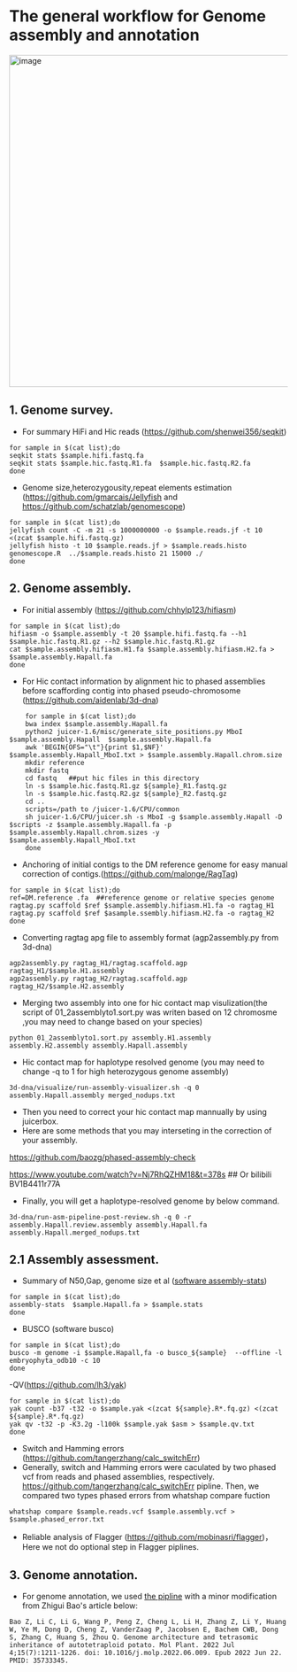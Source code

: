 # The general workflow for Genome assembly and annotation
<img width="600" alt="image" src="https://github.com/Chenglin20170390/Haplotype-diversity/assets/33062118/56ce3e4c-4ddc-4e00-894c-5a354d7489dd">

## 1. Genome survey.

- For summary HiFi and Hic reads (https://github.com/shenwei356/seqkit)
```
for sample in $(cat list);do
seqkit stats $sample.hifi.fastq.fa
seqkit stats $sample.hic.fastq.R1.fa  $sample.hic.fastq.R2.fa
done
```
- Genome size,heterozygousity,repeat elements estimation (https://github.com/gmarcais/Jellyfish and https://github.com/schatzlab/genomescope)

```
for sample in $(cat list);do
jellyfish count -C -m 21 -s 1000000000 -o $sample.reads.jf -t 10 <(zcat $sample.hifi.fastq.gz) 
jellyfish histo -t 10 $sample.reads.jf > $sample.reads.histo
genomescope.R  ../$sample.reads.histo 21 15000 ./
done
```

## 2. Genome assembly.

- For initial assembly (https://github.com/chhylp123/hifiasm)
```
for sample in $(cat list);do
hifiasm -o $sample.assembly -t 20 $sample.hifi.fastq.fa --h1 $sample.hic.fastq.R1.gz --h2 $sample.hic.fastq.R1.gz
cat $sample.assembly.hifiasm.H1.fa $sample.assembly.hifiasm.H2.fa > $sample.assembly.Hapall.fa
done
```
- For Hic contact information by alignment hic to phased assemblies before scaffording contig into phased pseudo-chromosome (https://github.com/aidenlab/3d-dna)
```
    for sample in $(cat list);do
    bwa index $sample.assembly.Hapall.fa
    python2 juicer-1.6/misc/generate_site_positions.py MboI $sample.assembly.Hapall  $sample.assembly.Hapall.fa
    awk 'BEGIN{OFS="\t"}{print $1,$NF}' $sample.assembly.Hapall_MboI.txt > $sample.assembly.Hapall.chrom.size
    mkdir reference
    mkdir fastq 
    cd fastq   ##put hic files in this directory
    ln -s $sample.hic.fastq.R1.gz ${sample}_R1.fastq.gz
    ln -s $sample.hic.fastq.R2.gz ${sample}_R2.fastq.gz
    cd ..
    scripts=/path to /juicer-1.6/CPU/common
    sh juicer-1.6/CPU/juicer.sh -s MboI -g $sample.assembly.Hapall -D $scripts -z $sample.assembly.Hapall.fa -p $sample.assembly.Hapall.chrom.sizes -y $sample.assembly.Hapall_MboI.txt
    done
```
- Anchoring of initial contigs to the DM reference genome for easy manual correction of contigs.(https://github.com/malonge/RagTag)
```
for sample in $(cat list);do
ref=DM.reference .fa  ##reference genome or relative species genome
ragtag.py scaffold $ref $sample.assembly.hifiasm.H1.fa -o ragtag_H1
ragtag.py scaffold $ref $asample.ssembly.hifiasm.H2.fa -o ragtag_H2
done
```
- Converting ragtag apg file to assembly format (agp2assembly.py from 3d-dna)
```
agp2assembly.py ragtag_H1/ragtag.scaffold.agp  ragtag_H1/$sample.H1.assembly
agp2assembly.py ragtag_H2/ragtag.scaffold.agp  ragtag_H2/$sample.H2.assembly
```
- Merging two assembly into one for hic contact map visulization(the script of 01_2assemblyto1.sort.py was writen based on 12 chromosme ,you may 
need to change based on your species)
```
python 01_2assemblyto1.sort.py assembly.H1.assembly assembly.H2.assembly assembly.Hapall.assembly
```

- Hic contact map for haplotype resolved genome (you may need to change -q to 1 for high heterozygous genome assembly)
```
3d-dna/visualize/run-assembly-visualizer.sh -q 0 assembly.Hapall.assembly merged_nodups.txt
```

- Then you  need to correct your hic contact map mannually by using juicerbox.
- Here are some methods that you may interseting in the correction of your assembly.


https://github.com/baozg/phased-assembly-check

https://www.youtube.com/watch?v=Nj7RhQZHM18&t=378s   ## Or bilibili  BV1B4411r77A


- Finally, you will get a haplotype-resolved genome by below command.
```
3d-dna/run-asm-pipeline-post-review.sh -q 0 -r assembly.Hapall.review.assembly assembly.Hapall.fa assembly.Hapall.merged_nodups.txt
```


## 2.1 Assembly assessment.

- Summary of N50,Gap, genome size et al  ([software assembly-stats](https://github.com/sanger-pathogens/assembly-stats))
```
for sample in $(cat list);do
assembly-stats  $sample.Hapall.fa > $sample.stats
done
```
- BUSCO  (software busco)
```
for sample in $(cat list);do
busco -m genome -i $sample.Hapall,fa -o busco_${sample}  --offline -l embryophyta_odb10 -c 10
done
```
-QV(https://github.com/lh3/yak)
```
for sample in $(cat list);do
yak count -b37 -t32 -o $sample.yak <(zcat ${sample}.R*.fq.gz) <(zcat ${sample}.R*.fq.gz)
yak qv -t32 -p -K3.2g -l100k $sample.yak $asm > $sample.qv.txt
done

```
- Switch and Hamming errors (https://github.com/tangerzhang/calc_switchErr)
- Generally, switch and Hamming errors were caculated by two phased vcf from reads and phased assemblies, respectively. https://github.com/tangerzhang/calc_switchErr pipline.
Then, we compared two types phased errors from whatshap compare fuction
```
whatshap compare $sample.reads.vcf $sample.assembly.vcf > $sample.phased_error.txt
```
- Reliable analysis of Flagger (https://github.com/mobinasri/flagger)，Here we not do optional step in Flagger piplines.


## 3. Genome annotation.
- For genome annotation, we used [the pipline](https://github.com/baozg/assembly-annotation-pipeline/tree/main) with a minor modification from Zhigui Bao's article below:

``
Bao Z, Li C, Li G, Wang P, Peng Z, Cheng L, Li H, Zhang Z, Li Y, Huang W, Ye M, Dong D, Cheng Z, VanderZaag P, Jacobsen E, Bachem CWB, Dong S, Zhang C, Huang S, Zhou Q. Genome architecture and tetrasomic inheritance of autotetraploid potato. Mol Plant. 2022 Jul 4;15(7):1211-1226. doi: 10.1016/j.molp.2022.06.009. Epub 2022 Jun 22. PMID: 35733345.
``

  
